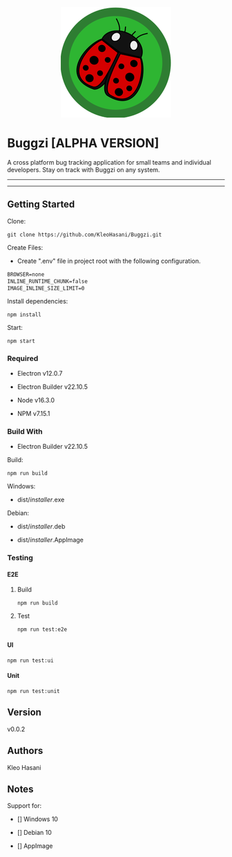 <p align="center">
	<img src="./docs/screenshots/logo.png">
</p>

# Buggzi [ALPHA VERSION]

A cross platform bug tracking application for small teams and individual developers. Stay on track with Buggzi on any system.

---

<p align="center">
	<!--<img src="./docs/screenshots/">-->
</p>

---

## Getting Started

Clone:

```git
git clone https://github.com/KleoHasani/Buggzi.git
```

Create Files:

- Create ".env" file in project root with the following configuration.

```dotenv
BROWSER=none
INLINE_RUNTIME_CHUNK=false
IMAGE_INLINE_SIZE_LIMIT=0
```

Install dependencies:

```npm
npm install
```

Start:

```npm
npm start
```

### Required

- Electron v12.0.7

- Electron Builder v22.10.5

- Node v16.3.0

- NPM v7.15.1

### Build With

- Electron Builder v22.10.5

Build:

```npm
npm run build
```

Windows:

- dist/_installer_.exe

Debian:

- dist/_installer_.deb

- dist/_installer_.AppImage

### Testing

#### E2E

1.  Build

    ```npm
    npm run build
    ```

2.  Test

    ```npm
    npm run test:e2e
    ```

#### UI

```npm
npm run test:ui
```

#### Unit

```npm
npm run test:unit
```

## Version

v0.0.2

## Authors

Kleo Hasani

## Notes

Support for:

- [] Windows 10

- [] Debian 10

- [] AppImage

